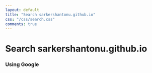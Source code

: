 ```yaml
---
layout: default
title: "Search sarkershantonu.github.io"
css: "/css/search.css"
comments: true
---
```


# Search sarkershantonu.github.io

### Using Google

<div id="google-custom-search">
<script>
  (function() {
    var cx = '017548367237790310714:0xjuds7va8u';
    var gcse = document.createElement('script');
    gcse.type = 'text/javascript';
    gcse.async = true;
    gcse.src = (document.location.protocol == 'https:' ? 'https:' : 'http:') +
        '//www.google.com/cse/cse.js?cx=' + cx;
    var s = document.getElementsByTagName('script')[0];
    s.parentNode.insertBefore(gcse, s);
  })();
</script>
<gcse:searchbox></gcse:searchbox>
<gcse:searchresults></gcse:searchresults>
</div>
